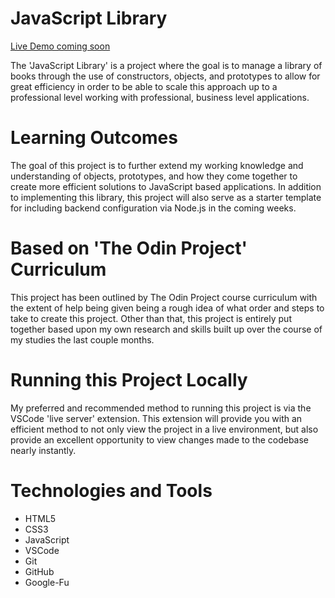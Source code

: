 # JavaScript Library #

[Live Demo coming soon](#)

The 'JavaScript Library' is a project where the goal is to manage a library of books through the use of constructors, objects, and prototypes to allow for great efficiency in order to be able to scale this approach up to a professional level working with professional, business level applications.

# Learning Outcomes #

The goal of this project is to further extend my working knowledge and understanding of objects, prototypes, and how they come together to create more efficient solutions to JavaScript based applications.  In addition to implementing this library, this project will also serve as a starter template for including backend configuration via Node.js in the coming weeks. 

# Based on 'The Odin Project' Curriculum #

This project has been outlined by The Odin Project course curriculum with the extent of help being given being a rough idea of what order and steps to take to create this project. Other than that, this project is entirely put together based upon my own research and skills built up over the course of my studies the last couple months.

# Running this Project Locally #

My preferred and recommended method to running this project is via the VSCode 'live server' extension.  This extension will provide you with an efficient method to not only view the project in a live environment, but also provide an excellent opportunity to view changes made to the codebase nearly instantly.

# Technologies and Tools #

* HTML5
* CSS3
* JavaScript
* VSCode
* Git
* GitHub
* Google-Fu